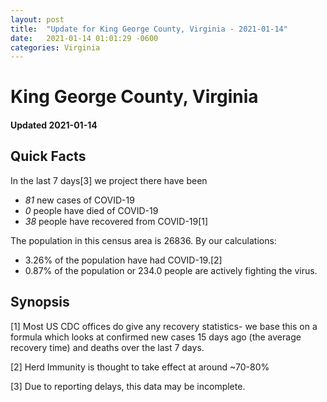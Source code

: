 ```yaml
---
layout: post
title:  "Update for King George County, Virginia - 2021-01-14"
date:   2021-01-14 01:01:29 -0600
categories: Virginia
---
```


# King George County, Virginia
#### Updated 2021-01-14

## Quick Facts

In the last 7 days[3] we project there have been
- *81* new cases of COVID-19
- *0* people have died of COVID-19
- *38* people have recovered from COVID-19[1]

The population in this census area is 26836. By our calculations:
- 3.26% of the population have had COVID-19.[2]
- 0.87% of the population or 234.0 people are actively fighting the virus.

## Synopsis




[1] Most US CDC offices do give any recovery statistics- we base this on a formula which looks at confirmed new cases
15 days ago (the average recovery time) and deaths over the last 7 days.

[2] Herd Immunity is thought to take effect at around ~70-80%

[3] Due to reporting delays, this data may be incomplete.
 
    